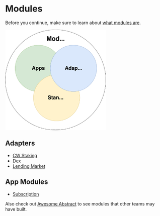 # Modules

Before you continue, make sure to learn about [what modules are](../3_framework/5_modules.md).

<img src="../assets/modules.svg" alt="drawing" width="320" style="vertical-align:middle"/>

## Adapters

- [CW Staking](./cw-staking.md)
- [Dex](./dex.md)
- [Lending Market](./lending-market.md)

## App Modules

- [Subscription](./subscription.md)

Also check out [Awesome Abstract](https://github.com/AbstractSDK/awesome-abstract) to see modules that other teams may have built.
